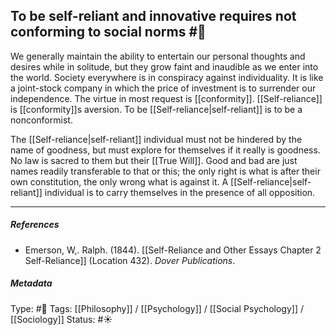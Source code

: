 ## To be self-reliant and innovative requires not conforming to social norms #🧠 

We generally maintain the ability to entertain our personal thoughts and desires while in solitude, but they grow faint and inaudible as we enter into the world. Society everywhere is in conspiracy against individuality. It is like a joint-stock company in which the price of investment is to surrender our independence. The virtue in most request is [[conformity]]. [[Self-reliance]] is [[conformity]]s aversion. To be [[Self-reliance|self-reliant]] is to be a nonconformist.

The [[Self-reliance|self-reliant]] individual must not be hindered by the name of goodness, but must explore for themselves if it really is goodness. No law is sacred to them but their [[True Will]]. Good and bad are just names readily transferable to that or this; the only right is what is after their own constitution, the only wrong what is against it. A [[Self-reliance|self-reliant]] individual is to carry themselves in the presence of all opposition.

___

##### References

- Emerson, W,. Ralph. (1844). [[Self-Reliance and Other Essays Chapter 2 Self-Reliance]] (Location 432). _Dover Publications_.

##### Metadata

Type: #🔴 
Tags: [[Philosophy]] / [[Psychology]] / [[Social Psychology]] / [[Sociology]] 
Status: #☀️ 